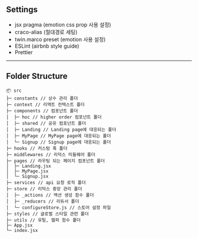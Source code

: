 ## Settings

- jsx pragma (emotion css prop 사용 설정)
- craco-alias (절대경로 세팅)
- twin.marco preset (emotion 사용 설정)
- ESLint (airbnb style guide)
- Prettier

---

## Folder Structure

```
📦 src
├─ constants // 상수 관리 폴더
├─ context // 리액트 컨텍스트 폴더
├─ components // 컴포넌트 폴더
│  ├─ hoc // higher order 컴포넌트 폴더
│  ├─ shared // 공유 컴포넌트 폴더
│  ├─ Landing // Landing page에 대응되는 폴더
│  ├─ MyPage // MyPage page에 대응되는 폴더
│  └─ Signup // Signup page에 대응되는 폴더
├─ hooks // 커스텀 훅 폴더
├─ middlewares // 리덕스 미들웨어 폴더
├─ pages // 라우팅 되는 페이지 컴포넌트 폴더
│  ├─ Landing.jsx
│  ├─ MyPage.jsx
│  └─ Signup.jsx
├─ services // api 요청 로직 폴더
├─ store // 리덕스 중앙 관리 폴더
│  ├─ _actions // 액션 생성 함수 폴더
│  ├─ _reducers // 리듀서 폴더
│  └─ configureStore.js // 스토어 설정 파일
├─ styles // 글로벌 스타일 관련 폴더
├─ utils // 유틸, 헬퍼 함수 폴더
├─ App.jsx
└─ index.jsx
```
